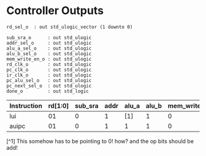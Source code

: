 # Controller Outputs

```
rd_sel_o  : out std_ulogic_vector (1 downto 0)

sub_sra_o      : out std_ulogic
addr_sel_o     : out std_ulogic
alu_a_sel_o    : out std_ulogic
alu_b_sel_o    : out std_ulogic
mem_write_en_o : out std_ulogic
rd_clk_o       : out std_ulogic
pc_clk_o       : out std_ulogic
ir_clk_o       : out std_ulogic
pc_alu_sel_o   : out std_ulogic
pc_next_sel_o  : out std_ulogic
done_o         : out std_logic
```

| Instruction | rd[1:0] | sub_sra | addr | alu_a | alu_b | mem_write_en | rd_clk | pc_clk | ir_clk | pc_alu | pc_next | done |
| ----------- | ------- | ------- | ---- | ----- | ----- | ------------ | ------ | ------ | ------ | ------ | ------- | ---- |
| lui         | 01      | 0       | 1    | [1]   | 1     | 0            | dr     | dr     | dr     | 1      | 0       | 0    |
| auipc       | 01      | 0       | 1    | 1     | 1     | 0            | dr     | dr     | dr     | 0      | 0       | 0    |

[^1] This somehow has to be pointing to 0! how? and the op bits should be add!
